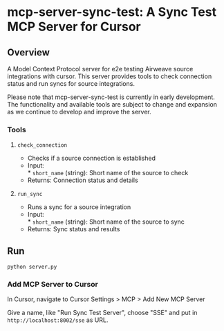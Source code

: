 # mcp-server-sync-test: A Sync Test MCP Server for Cursor

## Overview

A Model Context Protocol server for e2e testing Airweave source integrations with cursor. This server provides tools to check connection status and run syncs for source integrations.

Please note that mcp-server-sync-test is currently in early development. The functionality and available tools are subject to change and expansion as we continue to develop and improve the server.

### Tools

1. `check_connection`  
   * Checks if a source connection is established  
   * Input:  
         * `short_name` (string): Short name of the source to check  
   * Returns: Connection status and details

2. `run_sync`  
   * Runs a sync for a source integration  
   * Input:  
         * `short_name` (string): Short name of the source to sync  
   * Returns: Sync status and results

## Run
`python server.py`


### Add MCP Server to Cursor
In Cursor, navigate to Cursor Settings > MCP > Add New MCP Server

Give a name, like "Run Sync Test Server", choose "SSE" and put in `http://localhost:8002/sse` as URL.